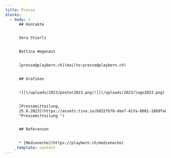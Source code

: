 ```yaml
---
title: Presse
blocks:
  - body: >
      ## Kontakte


      Vera Stierli


      Bettina Wegenast


      [presse@playbern.ch](mailto:presse@playbern.ch)


      ## Grafiken


      ![](/uploads/2023/poster2023.png)![](/uploads/2023/logo2023.png)![](/uploads/2023/PlayBern-Original.png)


      [Pressemitteilung,
      25.8.2023](https://assets.tina.io/b022fb78-dee7-41fa-8081-1869fa876097/PlayBern%2023%20Medienmitteilung%20_.pdf
      "Pressemitteilung ")


      ## Referenzen


      * [Medienecho](https://playbern.ch/medienecho)
    _template: content
---
```








